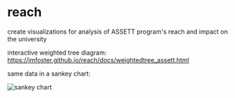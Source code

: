 # reach
create visualizations for analysis of ASSETT program's reach and impact on the university

interactive weighted tree diagram:
https://jmfoster.github.io/reach/docs/weightedtree_assett.html

same data in a sankey chart:

![sankey chart](https://github.com/jmfoster/reach/blob/master/reach_sankey.svg)

